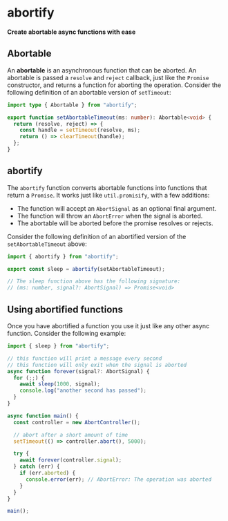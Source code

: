# abortify
**Create abortable async functions with ease**

## Abortable

An **abortable** is an asynchronous function that can be aborted. An abortable
is passed a `resolve` and `reject` callback, just like the `Promise`
constructor, and returns a function for aborting the operation. Consider the
following definition of an abortable version of `setTimeout`:

``` typescript
import type { Abortable } from "abortify";

export function setAbortableTimeout(ms: number): Abortable<void> {
  return (resolve, reject) => {
    const handle = setTimeout(resolve, ms);
    return () => clearTimeout(handle);
  };
}
```

## abortify

The `abortify` function converts abortable functions into functions that return
a `Promise`. It works just like `util.promisify`, with a few additions:

- The function will accept an `AbortSignal` as an optional final argument.
- The function will throw an `AbortError` when the signal is aborted.
- The abortable will be aborted before the promise resolves or rejects.

Consider the following definition of an abortified version of the
`setAbortableTimeout` above:

``` typescript
import { abortify } from "abortify";

export const sleep = abortify(setAbortableTimeout);

// The sleep function above has the following signature:
// (ms: number, signal?: AbortSignal) => Promise<void>
```

## Using abortified functions

Once you have abortified a function you use it just like any other async
function. Consider the following example:

``` typescript
import { sleep } from "abortify";

// this function will print a message every second
// this function will only exit when the signal is aborted
async function forever(signal?: AbortSignal) {
  for (;;) {
    await sleep(1000, signal);
    console.log("another second has passed");
  }
}

async function main() {
  const controller = new AbortController();

  // abort after a short amount of time
  setTimeout(() => controller.abort(), 5000);

  try {
    await forever(controller.signal);
  } catch (err) {
    if (err.aborted) {
      console.error(err); // AbortError: The operation was aborted
    }
  }
}

main();
```
